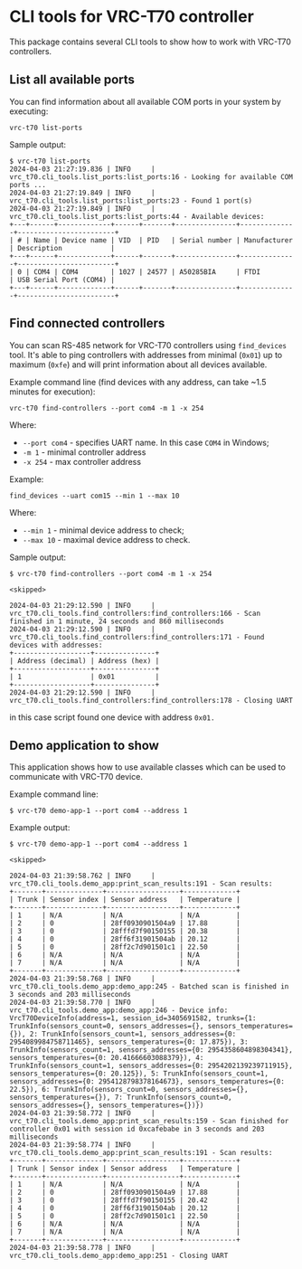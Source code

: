 # CLI tools for VRC-T70 controller

This package contains several CLI tools to show how to work with VRC-T70
controllers.


## List all available ports

You can find information about all available COM ports in your system
by executing:

```shell
vrc-t70 list-ports
```

Sample output:

```
$ vrc-t70 list-ports
2024-04-03 21:27:19.836 | INFO     | vrc_t70.cli_tools.list_ports:list_ports:16 - Looking for available COM ports ...
2024-04-03 21:27:19.849 | INFO     | vrc_t70.cli_tools.list_ports:list_ports:23 - Found 1 port(s)
2024-04-03 21:27:19.849 | INFO     | vrc_t70.cli_tools.list_ports:list_ports:44 - Available devices:
+---+------+-------------+------+-------+---------------+--------------+------------------------+
| # | Name | Device name | VID  | PID   | Serial number | Manufacturer | Description            |
+---+------+-------------+------+-------+---------------+--------------+------------------------+
| 0 | COM4 | COM4        | 1027 | 24577 | A50285BIA     | FTDI         | USB Serial Port (COM4) |
+---+------+-------------+------+-------+---------------+--------------+------------------------+
```

## Find connected controllers

You can scan RS-485 network for VRC-T70 controllers using `find_devices` tool.
It's able to ping controllers with addresses from minimal (`0x01`) up
to maximum (`0xfe`) and will print information about all devices available.

Example command line (find devices with any address, can take ~1.5 minutes for execution):

```
vrc-t70 find-controllers --port com4 -m 1 -x 254
```

Where:

- `--port com4` - specifies UART name. In this case `COM4` in Windows;
- `-m 1` - minimal controller address
- `-x 254` - max controller address

Example:

`find_devices --uart com15 --min 1 --max 10`

Where:
* `--min 1` - minimal device address to check;
* `--max 10` - maximal device address to check.

Sample output:

```
$ vrc-t70 find-controllers --port com4 -m 1 -x 254

<skipped>

2024-04-03 21:29:12.590 | INFO     | vrc_t70.cli_tools.find_controllers:find_controllers:166 - Scan finished in 1 minute, 24 seconds and 860 milliseconds
2024-04-03 21:29:12.590 | INFO     | vrc_t70.cli_tools.find_controllers:find_controllers:171 - Found devices with addresses:
+-------------------+---------------+
| Address (decimal) | Address (hex) |
+-------------------+---------------+
| 1                 | 0x01          |
+-------------------+---------------+
2024-04-03 21:29:12.590 | INFO     | vrc_t70.cli_tools.find_controllers:find_controllers:178 - Closing UART
```

in this case script found one device with address `0x01.`

## Demo application to show

This application shows how to use available classes which can be used
to communicate with VRC-T70 device.

Example command line:

```
$ vrc-t70 demo-app-1 --port com4 --address 1
```

Example output:

```
$ vrc-t70 demo-app-1 --port com4 --address 1

<skipped>

2024-04-03 21:39:58.762 | INFO     | vrc_t70.cli_tools.demo_app:print_scan_results:191 - Scan results:
+-------+--------------+------------------+-------------+
| Trunk | Sensor index | Sensor address   | Temperature |
+-------+--------------+------------------+-------------+
| 1     | N/A          | N/A              | N/A         |
| 2     | 0            | 28ff0930901504a9 | 17.88       |
| 3     | 0            | 28fffd7f90150155 | 20.38       |
| 4     | 0            | 28ff6f31901504ab | 20.12       |
| 5     | 0            | 28ff2c7d901501c1 | 22.50       |
| 6     | N/A          | N/A              | N/A         |
| 7     | N/A          | N/A              | N/A         |
+-------+--------------+------------------+-------------+
2024-04-03 21:39:58.768 | INFO     | vrc_t70.cli_tools.demo_app:demo_app:245 - Batched scan is finished in 3 seconds and 203 milliseconds
2024-04-03 21:39:58.770 | INFO     | vrc_t70.cli_tools.demo_app:demo_app:246 - Device info: VrcT70DeviceInfo(address=1, session_id=3405691582, trunks={1: TrunkInfo(sensors_count=0, sensors_addresses={}, sensors_temperatures={}), 2: TrunkInfo(sensors_count=1, sensors_addresses={0: 2954089984758711465}, sensors_temperatures={0: 17.875}), 3: TrunkInfo(sensors_count=1, sensors_addresses={0: 2954358604898304341}, sensors_temperatures={0: 20.41666603088379}), 4: TrunkInfo(sensors_count=1, sensors_addresses={0: 2954202139239711915}, sensors_temperatures={0: 20.125}), 5: TrunkInfo(sensors_count=1, sensors_addresses={0: 2954128798378164673}, sensors_temperatures={0: 22.5}), 6: TrunkInfo(sensors_count=0, sensors_addresses={}, sensors_temperatures={}), 7: TrunkInfo(sensors_count=0, sensors_addresses={}, sensors_temperatures={})})
2024-04-03 21:39:58.772 | INFO     | vrc_t70.cli_tools.demo_app:print_scan_results:159 - Scan finished for controller 0x01 with session id 0xcafebabe in 3 seconds and 203 milliseconds
2024-04-03 21:39:58.774 | INFO     | vrc_t70.cli_tools.demo_app:print_scan_results:191 - Scan results:
+-------+--------------+------------------+-------------+
| Trunk | Sensor index | Sensor address   | Temperature |
+-------+--------------+------------------+-------------+
| 1     | N/A          | N/A              | N/A         |
| 2     | 0            | 28ff0930901504a9 | 17.88       |
| 3     | 0            | 28fffd7f90150155 | 20.42       |
| 4     | 0            | 28ff6f31901504ab | 20.12       |
| 5     | 0            | 28ff2c7d901501c1 | 22.50       |
| 6     | N/A          | N/A              | N/A         |
| 7     | N/A          | N/A              | N/A         |
+-------+--------------+------------------+-------------+
2024-04-03 21:39:58.778 | INFO     | vrc_t70.cli_tools.demo_app:demo_app:251 - Closing UART
```

